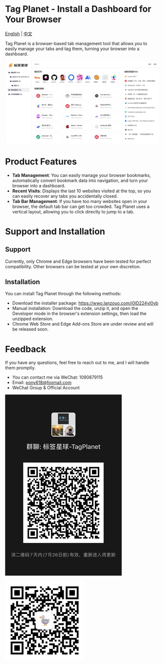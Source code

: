 # Tag Planet - Install a Dashboard for Your Browser

[English](README.md) | [中文](README.zh.md)

Tag Planet is a browser-based tab management tool that allows you to easily manage your tabs and tag them, turning your browser into a dashboard.

![](./assets/img1.png)

# Product Features
- **Tab Management**: You can easily manage your browser bookmarks, automatically convert bookmark data into navigation, and turn your browser into a dashboard.
- **Recent Visits**: Displays the last 10 websites visited at the top, so you can easily recover any tabs you accidentally closed.
- **Tab Bar Management**: If you have too many websites open in your browser, the default tab bar can get too crowded. Tag Planet uses a vertical layout, allowing you to click directly to jump to a tab.

# Support and Installation
## Support
Currently, only Chrome and Edge browsers have been tested for perfect compatibility. Other browsers can be tested at your own discretion.

## Installation
You can install Tag Planet through the following methods:
- Download the installer package: https://wwo.lanzouo.com/i0lD224yl0yb
- Manual installation: Download the code, unzip it, and open the Developer mode in the browser's extension settings, then load the unzipped extension.
- Chrome Web Store and Edge Add-ons Store are under review and will be released soon.

# Feedback
If you have any questions, feel free to reach out to me, and I will handle them promptly.
- You can contact me via WeChat: 1090879115
- Email: pony618@foxmail.com
- WeChat Group & Official Account

![](./assets/wx.jpg)

![](./assets/dingyue.jpeg)